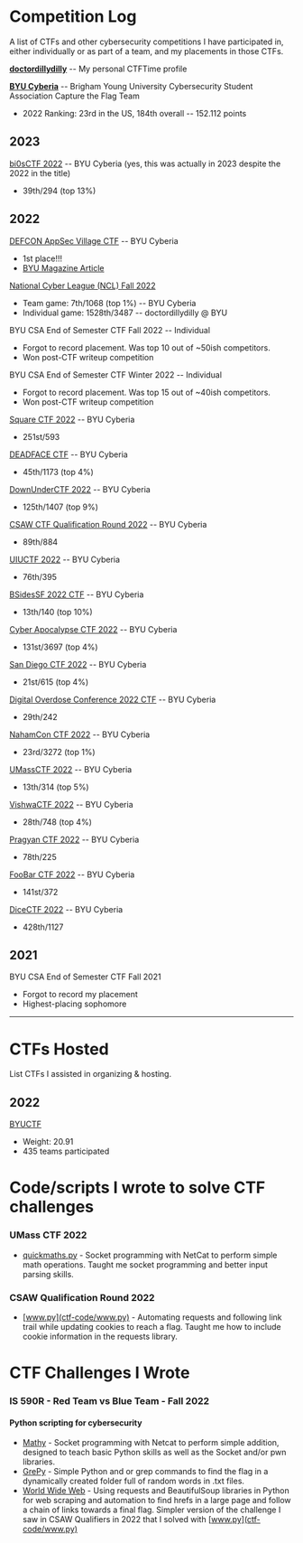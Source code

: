 # Competition Log

A list of CTFs and other cybersecurity competitions I have participated in, either individually or as part of a team, and my placements in those CTFs.

**[doctordillydilly](https://ctftime.org/user/117091)** -- My personal CTFTime profile


**[BYU Cyberia](https://ctftime.org/team/155711)** -- Brigham Young University Cybersecurity Student Association Capture the Flag Team
* 2022 Ranking: 23rd in the US, 184th overall -- 152.112 points

## 2023
[bi0sCTF 2022](https://ctftime.org/event/1714) -- BYU Cyberia 
(yes, this was actually in 2023 despite the 2022 in the title)
* 39th/294 (top 13%)

## 2022
[DEFCON AppSec Village CTF](https://www.appsecvillage.com/ctf) -- BYU Cyberia
* 1st place!!!
* [BYU Magazine Article](https://magazine.byu.edu/article/capturing-the-cyber-flag/)


[National Cyber League (NCL) Fall 2022](https://cyberskyline.com/hosted_events/ncl-fall-2022)
* Team game: 7th/1068 (top 1%) -- BYU Cyberia
* Individual game: 1528th/3487 -- doctordillydilly @ BYU


BYU CSA End of Semester CTF Fall 2022 -- Individual
* Forgot to record placement. Was top 10 out of ~50ish competitors.
* Won post-CTF writeup competition


BYU CSA End of Semester CTF Winter 2022 -- Individual
* Forgot to record placement. Was top 15 out of ~40ish competitors.
* Won post-CTF writeup competition


[Square CTF 2022](https://ctftime.org/event/1756) -- BYU Cyberia
* 251st/593


[DEADFACE CTF](https://ctftime.org/event/1692) -- BYU Cyberia
* 45th/1173 (top 4%)


[DownUnderCTF 2022](https://ctftime.org/event/1625) -- BYU Cyberia
* 125th/1407 (top 9%)


[CSAW CTF Qualification Round 2022](https://ctftime.org/event/1613) -- BYU Cyberia
* 89th/884


[UIUCTF 2022](https://ctftime.org/event/1600) -- BYU Cyberia
* 76th/395


[BSidesSF 2022 CTF](https://ctftime.org/event/1666) -- BYU Cyberia
* 13th/140 (top 10%)


[Cyber Apocalypse CTF 2022](https://ctftime.org/event/1639) -- BYU Cyberia
* 131st/3697 (top 4%)


[San Diego CTF 2022](https://ctftime.org/event/1495) -- BYU Cyberia
* 21st/615 (top 4%)


[Digital Overdose Conference 2022 CTF](https://ctftime.org/event/1623) -- BYU Cyberia
* 29th/242


[NahamCon CTF 2022](https://ctftime.org/event/1630) -- BYU Cyberia
* 23rd/3272 (top 1%)


[UMassCTF 2022](https://ctftime.org/event/1561) -- BYU Cyberia
* 13th/314 (top 5%)


[VishwaCTF 2022](https://ctftime.org/event/1548) -- BYU Cyberia
* 28th/748 (top 4%)


[Pragyan CTF 2022](https://ctftime.org/event/1591) -- BYU Cyberia
* 78th/225


[FooBar CTF 2022](https://ctftime.org/event/1579) -- BYU Cyberia
* 141st/372


[DiceCTF 2022](https://ctftime.org/event/1541) -- BYU Cyberia
* 428th/1127

## 2021
BYU CSA End of Semester CTF Fall 2021
* Forgot to record my placement
* Highest-placing sophomore

<hr>

# CTFs Hosted

List CTFs I assisted in organizing & hosting.

## 2022
[BYUCTF](https://ctftime.org/event/1660)
* Weight: 20.91
* 435 teams participated

# Code/scripts I wrote to solve CTF challenges

### UMass CTF 2022
* [quickmaths.py](ctf-code/quickmaths.py) - Socket programming with NetCat to perform simple math operations. Taught me socket programming and better input parsing skills.

### CSAW Qualification Round 2022
* [www.py](ctf-code/www.py) - Automating requests and following link trail while updating cookies to reach a flag. Taught me how to include cookie information in the requests library.

# CTF Challenges I Wrote

### IS 590R - Red Team vs Blue Team - Fall 2022
#### Python scripting for cybersecurity
* [Mathy](ctf-challenges/IS590R-challenges/hard/README.md) - Socket programming with Netcat to perform simple addition, designed to teach basic Python skills as well as the Socket and/or pwn libraries.
* [GrePy](ctf-challenges/IS590R-challenges/easy/README.md) - Simple Python and or grep commands to find the flag in a dynamically created folder full of random words in .txt files.
* [World Wide Web](ctf-challenges/IS590R-challenges/medium/README.md) - Using requests and BeautifulSoup libraries in Python for web scraping and automation to find hrefs in a large page and follow a chain of links towards a final flag. Simpler version of the challenge I saw in CSAW Qualifiers in 2022 that I solved with [www.py](ctf-code/www.py)